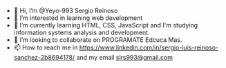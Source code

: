 - 👋 Hi, I’m @Yeyo-993 Sergio Reinoso
- 👀 I’m interested in learning web development 
- 🌱 I’m currently learning HTML, CSS, JavaScript and I'm studying information systems analysis and development.
- 💞️ I’m looking to collaborate on PROGRAMATE Edcuca Mas.
- 📫 How to reach me in https://www.linkedin.com/in/sergio-luis-reinoso-sanchez-2b8694178/ and my email slrs993@gmail.com

<!---
Yeyo-993/Yeyo-993 is a ✨ special ✨ repository because its `README.md` (this file) appears on your GitHub profile.
You can click the Preview link to take a look at your changes.
--->
